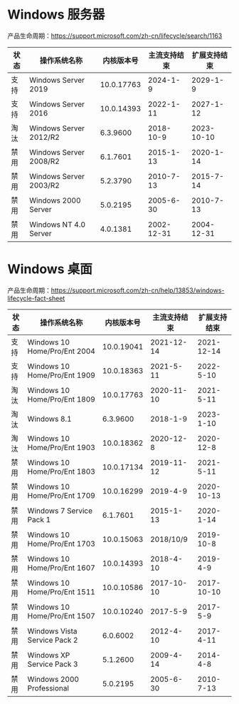 # Windows 服务器

产品生命周期：https://support.microsoft.com/zh-cn/lifecycle/search/1163

|状态|操作系统名称|内核版本号|主流支持结束|扩展支持结束|
|---|---|---|---|---|
|支持|Windows Server 2019|10.0.17763|2024-1-9|2029-1-9|
|支持|Windows Server 2016|10.0.14393|2022-1-11|2027-1-12|
|淘汰|Windows Server 2012/R2|6.3.9600|2018-10-9|2023-10-10|
|禁用|Windows Server 2008/R2|6.1.7601|2015-1-13|2020-1-14|
|禁用|Windows Server 2003/R2|5.2.3790|2010-7-13|2015-7-14|
|禁用|Windows 2000 Server|5.0.2195|2005-6-30|2010-7-13|
|禁用|Windows NT 4.0 Server|4.0.1381|2002-12-31|2004-12-31|

# Windows 桌面
产品生命周期：https://support.microsoft.com/zh-cn/help/13853/windows-lifecycle-fact-sheet

|状态|操作系统名称|内核版本号|主流支持结束|扩展支持结束|
|---|---|---|---|---|
|支持|Windows 10 Home/Pro/Ent 2004|10.0.19041|2021-12-14|2021-12-14|
|支持|Windows 10 Home/Pro/Ent 1909|10.0.18363|2021-5-11|2022-5-10|
|淘汰|Windows 10 Home/Pro/Ent 1809|10.0.17763|2020-11-10|2021-5-11|
|淘汰|Windows 8.1|6.3.9600|2018-1-9|2023-1-10|
|淘汰|Windows 10 Home/Pro/Ent 1903|10.0.18362|2020-12-8|2020-12-8|
|禁用|Windows 10 Home/Pro/Ent 1803|10.0.17134|2019-11-12|2021-5-11|
|禁用|Windows 10 Home/Pro/Ent 1709|10.0.16299|2019-4-9|2020-10-13|
|禁用|Windows 7 Service Pack 1|6.1.7601|2015-1-13|2020-1-14|
|禁用|Windows 10 Home/Pro/Ent 1703|10.0.15063|2018/10/9|2019-10-8|
|禁用|Windows 10 Home/Pro/Ent 1607|10.0.14393|2018-4-10|2019-4-9|
|禁用|Windows 10 Home/Pro/Ent 1511|10.0.10586|2017-10-10|2017-10-10|
|禁用|Windows 10 Home/Pro/Ent 1507|10.0.10240|2017-5-9|2017-5-9|
|禁用|Windows Vista Service Pack 2|6.0.6002|2012-4-10|2017-4-11|
|禁用|Windows XP Service Pack 3|5.1.2600|2009-4-14|2014-4-8|
|禁用|Windows 2000 Professional|5.0.2195|2005-6-30|2010-7-13|
